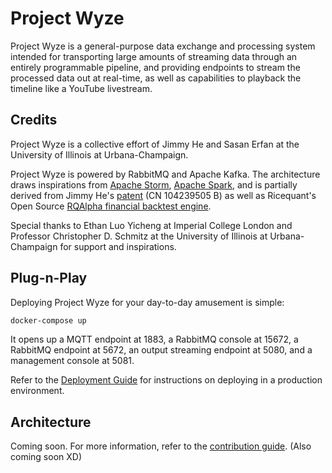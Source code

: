 # Project Wyze

Project Wyze is a general-purpose data exchange and processing system intended for transporting large amounts of streaming data through an entirely programmable pipeline, and providing endpoints to stream the processed data out at real-time, as well as capabilities to playback the timeline like a YouTube livestream.

## Credits

Project Wyze is a collective effort of Jimmy He and Sasan Erfan at the University of Illinois at Urbana-Champaign.

Project Wyze is powered by RabbitMQ and Apache Kafka. The architecture draws inspirations from [Apache Storm](http://storm.apache.org), [Apache Spark](https://spark.apache.org), and is partially derived from Jimmy He's [patent](https://www.google.com/patents/CN104239505B?cl=en) (CN 104239505 B) as well as Ricequant's Open Source [RQAlpha financial backtest engine](https://github.com/ricequant/rqalpha).

Special thanks to Ethan Luo Yicheng at Imperial College London and Professor Christopher D. Schmitz at the University of Illinois at Urbana-Champaign for support and inspirations.

## Plug-n-Play

Deploying Project Wyze for your day-to-day amusement is simple:

```bash
docker-compose up
```

It opens up a MQTT endpoint at 1883, a RabbitMQ console at 15672, a RabbitMQ endpoint at 5672, an output streaming endpoint at 5080, and a management console at 5081.

Refer to the [Deployment Guide](docs/deploy.md) for instructions on deploying in a production environment.

## Architecture

Coming soon. For more information, refer to the [contribution guide](docs/contribute.md). (Also coming soon XD)
